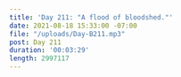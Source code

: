 ```yaml
---
title: 'Day 211: "A flood of bloodshed."'
date: 2021-08-18 15:33:00 -07:00
file: "/uploads/Day-B211.mp3"
post: Day 211
duration: '00:03:29'
length: 2997117
---
```


